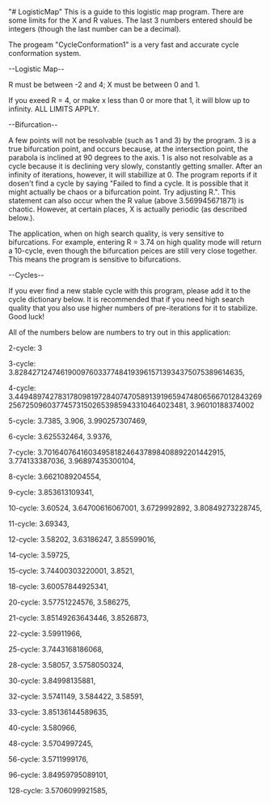 "# LogisticMap" 
This is a guide to this logistic map program.
There are some limits for the X and R values.  The last 3 numbers entered should be integers (though the last number can be a decimal).

The progeam "CycleConformation1" is a very fast and accurate cycle conformation system.

--Logistic Map--

R must be between -2 and 4;
X must be between 0 and 1.

If you exeed R = 4, or make x less than 0 or more that 1, it will blow up to infinity.
ALL LIMITS APPLY.

--Bifurcation--

A few points will not be resolvable (such as 1 and 3) by the program.  3 is a true bifurcation point, and occurs because, at the intersection point, the parabola is inclined at 90 degrees to the axis.  1 is also not resolvable as a cycle because it is declining very slowly, constantly getting smaller.  After an infinity of iterations, however, it will stabillize at 0.  The program reports if it dosen't find a cycle by saying "Failed to find a cycle.  It is possible that it might actually be chaos or a bifurcation point.  Try adjusting R.".  This statement can also occur when the R value (above 3.569945671871) is chaotic.  However, at certain places, X is actually periodic (as described below.).


The application, when on high search quality, is very sensitive to bifurcations.  For example, entering R = 3.74 on high quality mode will return a 10-cycle, even though the bifurcation peices are still very close together.  This means the program is sensitive to bifurcations.

--Cycles--

If you ever find a new stable cycle with this program, please add it to the cycle dictionary below.  It is recommended that if you need high search quality that you also use higher numbers of pre-iterations for it to stabilize.  Good luck!

All of the numbers below are numbers to try out in this application:

2-cycle:
3

3-cycle:
 3.8284271247461900976033774841939615713934375075389614635,

4-cycle:
3.44948974278317809819728407470589139196594748065667012843269256725096037745731502653985943310464023481,
3.96010188374002

5-cycle:
 3.7385,
 3.906,
 3.990257307469,

6-cycle:
 3.625532464,
 3.9376,

7-cycle:
3.7016407641603495818246437898408892201442915,
3.774133387036,
3.96897435300104,

8-cycle:
3.6621089204554,

9-cycle:
3.853613109341,

10-cycle:
3.60524,
3.64700616067001,
3.6729992892,
3.80849273228745,

11-cycle:
3.69343,

12-cycle:
3.58202,
3.63186247,
3.85599016,

14-cycle:
3.59725,

15-cycle:
3.74400303220001,
3.8521,

18-cycle:
3.60057844925341,

20-cycle:
3.57751224576,
3.586275,

21-cycle:
3.85149263643446,
3.8526873,

22-cycle:
3.59911966,

25-cycle:
3.7443168186068,

28-cycle:
3.58057,
3.5758050324,

30-cycle:
3.84998135881,

32-cycle:
3.5741149,
3.584422,
3.58591,

33-cycle:
3.85136144589635,

40-cycle:
3.580966,

48-cycle:
3.5704997245,

56-cycle:
3.5711999176,

96-cycle:
3.84959795089101,

128-cycle:
3.5706099921585,
